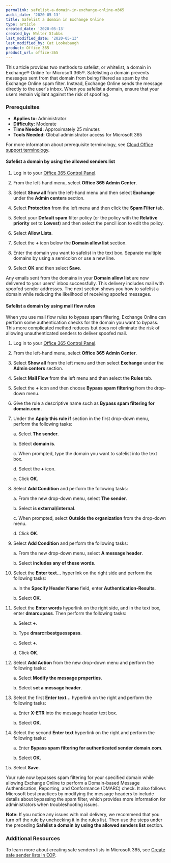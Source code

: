```yaml
---
permalink: safelist-a-domain-in-exchange-online-m365
audit_date: '2020-05-13'
title: Safelist a domain in Exchange Online
type: article
created_date: '2020-05-13'
created_by: Walter Stubbs
last_modified_date: '2020-05-13'
last_modified_by: Cat Lookabaugh
product: Office 365
product_url: office-365
---
```


This article provides two methods to safelist, or whitelist, a domain in Exchange® Online for Microsoft 365®. Safelisting a domain prevents messages sent from that domain from being filtered as spam by the Exchange Online spam filter. Instead, Exchange Online sends the message directly to the user's inbox. When you safelist a domain, ensure that your users remain vigilant against the risk of spoofing.

### Prerequisites

- **Applies to:** Administrator
- **Difficulty:** Moderate
- **Time Needed:** Approximately 25 minutes
- **Tools Needed:** Global administrator access for Microsoft 365

For more information about prerequisite terminology, see [Cloud Office support terminology](/support/how-to/cloud-office-support-terminology).

#### Safelist a domain by using the allowed senders list

1.	Log in to your [Office 365 Control Panel](https://office365.cp.rackspace.com).

2.	From the left-hand menu, select **Office 365 Admin Center**.

3.	Select **Show all** from the left-hand menu and then select **Exchange** under the **Admin centers** section.

4.	Select **Protection** from the left menu and then click the **Spam Filter** tab.

5.	Select your **Default spam** filter policy (or the policy with the **Relative priority** set to **Lowest**) and then select the pencil icon to edit the policy.

6.	Select **Allow Lists**.

7.	Select the **+** icon below the **Domain allow list** section.

8.	Enter the domain you want to safelist in the text box. Separate multiple domains by using a semicolon or use a new line.

9.	Select **OK** and then select **Save**.

Any emails sent from the domains in your **Domain allow list** are now delivered to your users' inbox successfully. This delivery includes mail with spoofed sender addresses. The next section shows you how to safelist a domain while reducing the likelihood of receiving spoofed messages.

#### Safelist a domain by using mail flow rules

When you use mail flow rules to bypass spam filtering, Exchange Online can perform some authentication checks for the domain you want to bypass. This more complicated method reduces but does not eliminate the risk of allowing unauthenticated senders to deliver spoofed mail.

1.	Log in to your [Office 365 Control Panel](https://office365.cp.rackspace.com).

2.	From the left-hand menu, select **Office 365 Admin Center**.

3.	Select **Show all** from the left menu and then select **Exchange** under the **Admin centers** section.

4.	Select **Mail Flow** from the left menu and then select the **Rules** tab.

5.	Select the **+** icon and then choose **Bypass spam filtering** from the drop-down menu.

6.	Give the rule a descriptive name such as **Bypass spam filtering for domain.com**.

7.	Under the **Apply this rule if** section in the first drop-down menu, perform the following tasks:

    a. Select **The sender**.
    
    b. Select **domain is**. 
    
    c. When prompted, type the domain you want to safelist into the text box.
    
    d. Select the **+** icon.
    
    e. Click **OK**.

8.	Select **Add Condition** and perform the following tasks: 

    a. From the new drop-down menu, select **The sender**.
    
    b. Select **is external/internal**. 
    
    c. When prompted, select **Outside the organization** from the drop-down menu.
    
    d. Click **OK**.

9.	Select **Add Condition** and perform the following tasks: 

    a. From the new drop-down menu, select **A message header**.
    
    b. Select **includes any of these words**.

10.	Select the **Enter text…** hyperlink on the right side and perform the following tasks: 

    a. In the **Specify Header Name** field, enter **Authentication-Results**. 
    
    b. Select **OK**.

11.	Select the **Enter words** hyperlink on the right side, and in the text box, enter **dmarc=pass**.
    Then perform the following tasks:

    a. Select **+**.
    
    b. Type **dmarc=bestguesspass**.
    
    c. Select **+**.
    
    d. Click **OK**.

12.	Select **Add Action** from the new drop-down menu and perform the following tasks:

    a. Select **Modify the message properties**.
    
    b. Select **set a message header**.

13.	Select the first **Enter text…** hyperlink on the right and perform the following tasks:

    a. Enter **X-ETR** into the message header text box.
    
    b. Select **OK**.

14.	Select the second **Enter text** hyperlink on the right and perform the following tasks:

    a. Enter **Bypass spam filtering for authenticated sender domain.com**.
    
    b. Select **OK**.

15. Select **Save**.

Your rule now bypasses spam filtering for your specified domain while allowing Exchange Online to perform a Domain-based Message Authentication, Reporting, and Conformance (DMARC) check. It also follows Microsoft best practices by modifying the message headers to include details about bypassing the spam filter, which provides more information for administrators when troubleshooting issues.

**Note:** If you notice any issues with mail delivery, we recommend that you turn off the rule by unchecking it in the rules list. Then use the steps under the preceding **Safelist a domain by using the allowed senders list** section.

### Additional Resources

To learn more about creating safe senders lists in Microsoft 365, see [Create safe sender lists in EOP](https://docs.microsoft.com/en-us/microsoft-365/security/office-365-security/create-safe-sender-lists-in-office-365?view=o365-worldwide).
